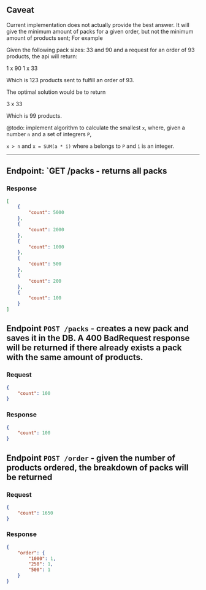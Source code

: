 ## Caveat

Current implementation does not actually provide the best answer. It will give the minimum amount of packs for a given order, but not the minimum amount of products sent; For example

Given the following pack sizes: 33 and 90 and a request for an order of 93 products, the api will return:

1 x 90
1 x 33

Which is 123 products sent to fulfill an order of 93.

The optimal solution would be to return

3 x 33

Which is 99 products.

@todo: implement algorithm to calculate the smallest `x`, where, given a number `n` and a set of integrers `P`,

`x > n` and `x = SUM(a * i)` where `a` belongs to `P` and `i` is an integer.

---

## Endpoint: `GET /packs - returns all packs

### Response

```json
[
    {
        "count": 5000
    },
    {
        "count": 2000
    },
    {
        "count": 1000
    },
    {
        "count": 500
    },
    {
        "count": 200
    },
    {
        "count": 100
    }
]
```

## Endpoint `POST /packs` - creates a new pack and saves it in the DB. A 400 BadRequest response will be returned if there already exists a pack with the same amount of products.

### Request
```json
{
	"count": 100
}
```

### Response

```json
{
    "count": 100
}
```

## Endpoint `POST /order` - given the number of products ordered, the breakdown of packs will be returned

### Request

```json
{
	"count": 1650
}
```

### Response

```json
{
    "order": {
        "1000": 1,
        "250": 1,
        "500": 1
    }
}
```
